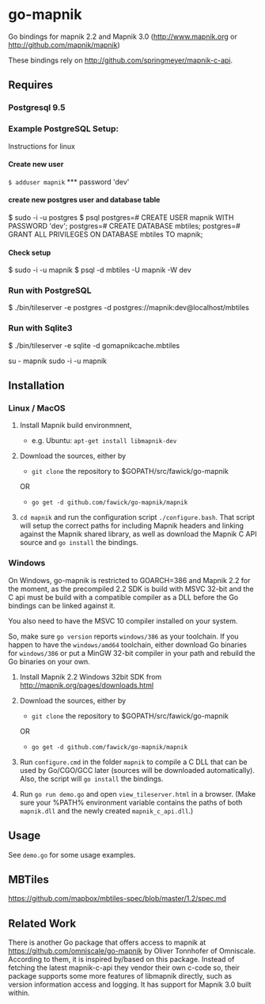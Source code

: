 go-mapnik
=========

Go bindings for mapnik 2.2 and Mapnik 3.0 (http://www.mapnik.org or
http://github.com/mapnik/mapnik)

These bindings rely on http://github.com/springmeyer/mapnik-c-api. 

Requires
-----------
### Postgresql 9.5



### Example PostgreSQL Setup:
Instructions for linux
#### Create new user
`$ adduser mapnik`
*** password 'dev'
#### create new postgres user and database table 
$ sudo -i -u postgres
$ psql
postgres=# CREATE USER mapnik WITH PASSWORD 'dev';
postgres=# CREATE DATABASE mbtiles;
postgres=# GRANT ALL PRIVILEGES ON DATABASE mbtiles TO mapnik;
#### Check setup
$ sudo -i -u mapnik
$ psql -d mbtiles -U mapnik -W dev

### Run with PostgreSQL
$ ./bin/tileserver -e postgres -d postgres://mapnik:dev@localhost/mbtiles

### Run with Sqlite3
$ ./bin/tileserver -e sqlite -d gomapnikcache.mbtiles


su - mapnik
sudo -i -u mapnik




Installation
-----------

### Linux / MacOS

1. Install Mapnik build environmnent,
	- e.g. Ubuntu: `apt-get install libmapnik-dev`
2. Download the sources, either by 
    - `git clone` the repository to $GOPATH/src/fawick/go-mapnik 

	OR

    - `go get -d github.com/fawick/go-mapnik/mapnik`
3. `cd mapnik` and run the configuration script `./configure.bash`. 
   That script will setup the correct paths for including Mapnik headers and
   linking against the Mapnik shared library, as well as download the Mapnik C
   API source and `go install` the bindings.



### Windows

On Windows, go-mapnik is restricted to GOARCH=386 and Mapnik 2.2 for the moment, 
as the precompiled 2.2 SDK is build with MSVC 32-bit and the C api must be build with a 
compatible compiler as a DLL before the Go bindings can be linked against it. 

You also need to have the MSVC 10 compiler installed on your system.

So, make sure `go version` reports `windows/386` as your toolchain. If you
happen to have the `windows/amd64` toolchain, either download Go binaries for
`windows/386` or put a MinGW 32-bit compiler in your path and rebuild the Go
binaries on your own.


1. Install Mapnik 2.2 Windows 32bit SDK from http://mapnik.org/pages/downloads.html
2. Download the sources, either by 
    + `git clone` the repository to $GOPATH/src/fawick/go-mapnik 
	
    OR
	
    + `go get -d github.com/fawick/go-mapnik/mapnik`
3. Run `configure.cmd` in the folder `mapnik` to compile a C DLL
   that can be used by Go/CGO/GCC later (sources will be downloaded
   automatically). Also, the script will  `go install` the bindings.
4. Run `go run demo.go` and open `view_tileserver.html` in a browser.
   (Make sure your %PATH% environment variable contains the paths of both
    `mapnik.dll` and the newly created `mapnik_c_api.dll`.)

Usage
-----

See `demo.go` for some usage examples.



MBTiles
-------

https://github.com/mapbox/mbtiles-spec/blob/master/1.2/spec.md



Related Work 
------------

There is another Go package that offers access to mapnik at
https://github.com/omniscale/go-mapnik by Oliver Tonnhofer of Omniscale.
According to them, it is inspired by/based on this package. Instead of fetching
the latest mapnik-c-api they vendor their own c-code so, their package supports
some more features of libmapnik directly, such as version information access
and logging. It has support for Mapnik 3.0 built within. 
